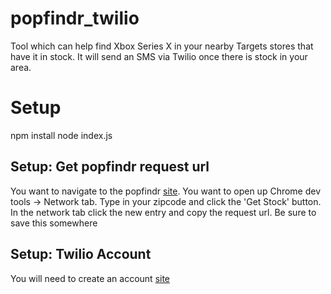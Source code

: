 # popfindr_twilio

Tool which can help find Xbox Series X in your nearby Targets stores that have it in stock. It will send an SMS via Twilio once there is stock in your area.

# Setup
npm install
node index.js

## Setup: Get popfindr request url
You want to navigate to the popfindr [site](https://popfindr.com/inventory/target/207-41-0001?title=Xbox%20Series%20X%20Console&img=https://i.imgur.com/y5w5njS.jpg). 
You want to open up Chrome dev tools -> Network tab.
Type in your zipcode and click the 'Get Stock' button.
In the network tab click the new entry and copy the request url.
Be sure to save this somewhere

## Setup: Twilio Account
You will need to create an account [site](https://www.twilio.com/try-twilio)
